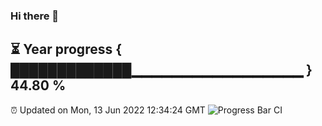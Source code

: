 ### Hi there 👋
⏳ Year progress { █████████████▁▁▁▁▁▁▁▁▁▁▁▁▁▁▁▁▁ } 44.80 %
---
⏰ Updated on Mon, 13 Jun 2022 12:34:24 GMT
![Progress Bar CI](https://github.com/liununu/liununu/workflows/Progress%20Bar%20CI/badge.svg)
